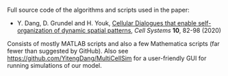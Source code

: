 Full source code of the algorithms and scripts used in the paper:
* Y. Dang, D. Grundel and H. Youk, [Cellular Dialogues that enable self-organization of dynamic spatial patterns](https://doi.org/10.1016/j.cels.2019.12.001), <i>Cell Systems</i> <b>10</b>, 82-98 (2020)

Consists of mostly MATLAB scripts and also a few Mathematica scripts (far fewer than suggested by GitHub).
Also see https://github.com/YitengDang/MultiCellSim for a user-friendly GUI for running simulations of our model.
